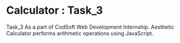 # Calculator : Task_3

Task_3 As a part of CodSoft Web Development Internship.
Aesthetic Calculator performs arithmetic operations using JavaScript.
